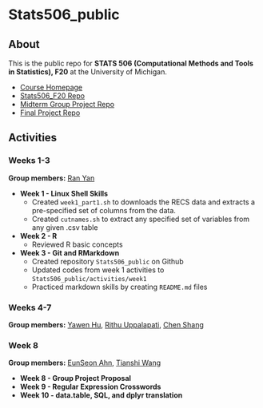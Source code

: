 # Stats506_public  

## About  
This is the public repo for **STATS 506 (Computational Methods and Tools in Statistics), F20** at the University of Michigan.  

* [Course Homepage](https://jbhender.github.io/Stats506/F20/)
* [Stats506_F20 Repo](https://github.com/jbhender/Stats506_F20/tree/master)
* [Midterm Group Project Repo](https://github.com/SkyWang0919/STATS-506-Midterm-Project-02)
* [Final Project Repo](https://github.com/longyyu/Stats506_FinalProj)


## Activities  
### Weeks 1-3  
**Group members:** 
[Ran Yan](https://github.com/Ranynola/Stats506_public)

* **Week 1 - Linux Shell Skills**  
  * Created `week1_part1.sh` to downloads the RECS data and extracts 
    a pre-specified set of columns from the data.
  * Created `cutnames.sh` to extract any specified set of variables 
    from any given .csv table
* **Week 2 - R**  
  * Reviewed R basic concepts 
* **Week 3 - Git and RMarkdown**  
  * Created repository `Stats506_public` on Github
  * Updated codes from week 1 activities to `Stats506_public/activities/week1`
  * Practiced markdown skills by creating `README.md` files

### Weeks 4-7
**Group members:** 
[Yawen Hu](https://github.com/yawenh/Stats506_public), 
[Rithu Uppalapati](https://github.com/rurithu/Stats506_public), 
[Chen Shang](https://github.com/ChenShangUmich/Stats506_public)  

### Week 8  
**Group members:** 
[EunSeon Ahn](https://github.com/EunseonAhn/Stats506_public), 
[Tianshi Wang](https://github.com/SkyWang0919/Stats506_public)
  
* **Week 8 - Group Project Proposal**  
* **Week 9 - Regular Expression Crosswords**  
* **Week 10 - data.table, SQL, and dplyr translation**  

